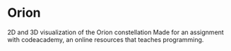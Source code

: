 # Orion
2D and 3D visualization of the Orion constellation
Made for an assignment with codeacademy, an online resources that teaches programming.
